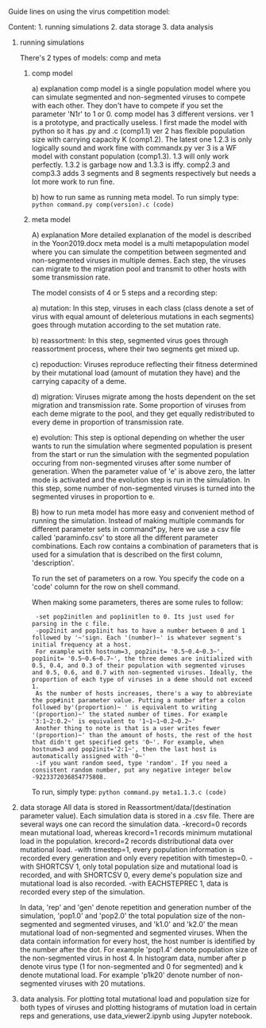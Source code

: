 Guide lines on using the virus competition model:

Content:
	1. running simulations
	2. data storage
	3. data analysis


1. running simulations 

	There's 2 types of models: comp and meta

	1) comp model

		a) explanation
		comp model is a single population model where you can simulate 
		segmented and non-segmented viruses to compete with each other. They don't have to
		compete if you set the parameter 'N1r' to 1 or 0.
		comp model has 3 different versions.
		ver 1 is a prototype, and practically useless. I first made the model with python so it has .py and .c (comp1.1)
		ver 2 has flexible population size with carrying capacity K (comp1.2). The latest one 1.2.3 is only logically sound and work fine with commandx.py 
		ver 3 is a WF model with constant population (comp1.3). 1.3 will only work perfectly. 1.3.2 is garbage now and 1.3.3 is iffy.
		comp2.3 and comp3.3 adds 3 segments and 8 segments respectively but needs a lot more work to run fine.

		b) how to run
		same as running meta model.
		To run simply type: 
		```python command.py comp(version).c (code)``` 

	2) meta model

		A) explanation
		More detailed explanation of the model is described in the Yoon2019.docx
		meta model is a multi metapopulation model where you can simulate the competition between segmented and non-segmented viruses in multiple demes.
		Each step, the viruses can migrate to the migration pool and transmit to other hosts with some transmission rate. 

		The model consists of 4 or 5 steps and a recording step:

		a) mutation:
			In this step, viruses in each class (class denote a set of virus with equal amount of deleterious mutations in each segments)
			goes through mutation according to the set mutation rate.

		b) reassortment:
			In this step, segmented virus goes through reassortment process, where their two segments get mixed up.

		c) repoduction:
			Viruses reproduce reflecting their fitness determined by their mutational load (amount of mutation they have) and the carrying capacity of a deme.

		d) migration:
			Viruses migrate among the hosts dependent on the set migration and transmission rate. Some proportion of viruses from each deme
			migrate to the pool, and they get equally redistributed to every deme in proportion of transmission rate.

		e) evolution:
			This step is optional depending on whether the user wants to run the simulation where segmented population is present from the start or run the simulation with the segmented population occuring from non-segmented viruses after some number of generation. When the parameter value of 'e' is above zero, the latter mode is activated and the evolution step is run in the simulation. In this step, some number of non-segmented viruses is turned into the segmented viruses in proportion to e.


		B) how to run
		meta model has more easy and convenient method of running the simulation.
		Instead of making multiple commands for different parameter sets in command*.py, here we use a csv file called 'paraminfo.csv' to store all the 
		different parameter combinations. Each row contains a combination of parameters that is used for a simulation that is described on the first column, 'description'. 

		To run the set of parameters on a row. You specify the code on a 'code' column for the row on shell command.

		When making some parameters, theres are some rules to follow:
		
			-set pop2initlen and pop1initlen to 0. Its just used for parsing in the c file.
			-pop2init and pop1init has to have a number between 0 and 1 followed by '~'sign. Each '(number)~' is whatever segment's initial frequency at a host.
			For example with hostnum=3, pop2init= '0.5~0.4~0.3~', pop1init= '0.5~0.6~0.7~', the three demes are initialized with 0.5, 0.4, and 0.3 of their population with segmented viruses and 0.5, 0.6, and 0.7 with non-segmented viruses. Ideally, the proportion of each type of viruses in a deme should not exceed 1.
			As the number of hosts increases, there's a way to abbreviate the pop#init parameter value. Putting a number after a colon followed by'(proportion)~ ' is equivalent to writing '(proportion)~' the stated number of times. For example '3:1~2:0.2~' is equivalent to '1~1~1~0.2~0.2~'
			Another thing to note is that is a user writes fewer '(proportion)~' than the amount of hosts, the rest of the host that didn't get specified gets '0~'. For example, when hostnum=3 and pop2init='2:1~', then the last host is automatically assigned with '0~'
			-if you want random seed, type 'random'. If you need a consistent random number, put any negative integer below -9223372036854775808.
		To run, simply type:
		```python command.py meta1.1.3.c (code)```

2. data storage
	All data is stored in Reassortment/data/(destination parameter value).
	Each simulation data is stored in a .csv file.
	There are several ways one can record the simulation data.
	-krecord=0 records mean mutational load, whereas krecord=1 records minimum mutational load in the population. krecord=2 records distributional data over mutational load.
	-with timestep=1, every population information is recorded every generation and only every repetition with timestep=0.
	-with SHORTCSV 1, only total population size and mutational load is recorded, and with SHORTCSV 0, every deme's population size and mutational load is also recorded.
	-with EACHSTEPREC 1, data is recorded every step of the simulation.

	In data, 'rep' and 'gen' denote repetition and generation number of the simulation, 'pop1.0' and 'pop2.0' the total population size of the non-segmented and segmented viruses, and 'k1.0' and 'k2.0' the mean mutational load of non-segmented and segmented viruses.
	When the data contain information for every host, the host number is identified by the number after the dot. For example 'pop1.4' denote population size of the non-segmented virus in host 4.
	In histogram data, number after p denote virus type (1 for non-segmented and 0 for segmented) and k denote mutational load. For example 'p1k20' denote number of non-segmented viruses with 20 mutations. 
	

3. data analysis.
	For plotting total mutational load and population size for both types of viruses and plotting histograms of mutation load in certain reps and generations, use data_viewer2.ipynb using Jupyter notebook.























